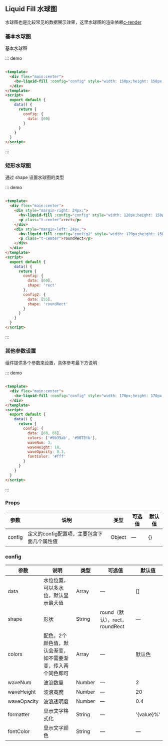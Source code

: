 ## Liquid Fill 水球图

水球图也是比较常见的数据展示效果，这里水球图的渲染依赖[c-render](http://crender.jiaminghi.com/guide/)

### 基本水球图

基本水球图

::: demo

```html

<template>
  <div flex="main:center">
    <bv-liquid-fill :config="config" style="width: 150px;height: 150px;"></bv-liquid-fill>
  </div>
</template>
<script>
  export default {
    data() {
      return {
        config: {
          data: [60]
        }
      }
    }
  }
</script>
```

:::

### 矩形水球图

通过 shape 设置水球图的类型

::: demo

```html

<template>
  <div flex="main:center">
    <div style="margin-right: 24px;">
      <bv-liquid-fill :config="config" style="width: 120px;height: 150px;"></bv-liquid-fill>
      <p class="t-center">rect</p>
    </div>
    <div style="margin-left: 24px;">
      <bv-liquid-fill :config="config2" style="width: 120px;height: 150px;"></bv-liquid-fill>
      <p class="t-center">roundRect</p>
    </div>
  </div>
</template>
<script>
  export default {
    data() {
      return {
        config: {
          data: [60],
          shape: 'rect'
        },
        config2: {
          data: [55],
          shape: 'roundRect'
        }
      }
    }
  }
</script>
```

:::

### 其他参数设置

组件提供多个参数来设置，具体参考最下方说明

::: demo

```html

<template>
  <div flex="main:center">
    <bv-liquid-fill :config="config" style="width: 170px;height: 170px;stroke:#fff;fill:#fff;"></bv-liquid-fill>
  </div>
</template>
<script>
  export default {
    data() {
      return {
        config: {
          data: [60, 66],
          colors: ['#9b39ab', '#5073fb'],
          waveNum: 3,
          waveHeight: 10,
          waveOpacity: 0.3,
          fontColor: '#fff'
        }
      }
    }
  }
</script>
```

:::

### Props

| 参数     | 说明    | 类型      | 可选值       | 默认值   |
|----------|-------- |---------- |-------------  |-------- |
| config   | 定义的config配置项，主要包含下面几个属性值   | Object  |    —      |     {}     |

### config

| 参数     | 说明    | 类型      | 可选值       | 默认值   |
|----------|-------- |---------- |-------------  |-------- |
| data   | 水位位置，可以多水位，默认显示最大值   | Array  |    —      |    []    |
| shape   | 形状   | String  |    round（默认），rect，roundRect     |    —      |
| colors   | 配色，2个颜色值，默认会渐变，如不需要渐变，传入两个同色即可   | Array  |    —      |  默认色     |
| waveNum   | 波浪数量   | Number  |    —      |  2     |
| waveHeight   | 波浪高度   | Number  |   —      |  20     |
| waveOpacity   | 波浪透明度   | Number  |   —      |  0.4     |
| formatter   | 显示文字格式化   | String  |   —      | '{value}%'     |
| fontColor   | 显示文字颜色   | String  |   —      |   —     |

